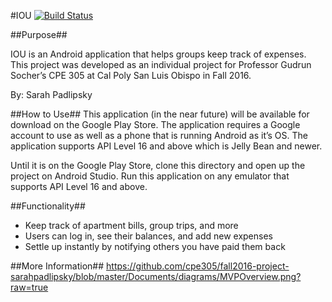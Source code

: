 #IOU
[![Build Status](https://travis-ci.org/cpe305/fall2016-project-sarahpadlipsky.svg?branch=master)](https://travis-ci.org/cpe305/fall2016-project-sarahpadlipsky)

##Purpose##

IOU is an Android application that helps groups keep track of expenses. This project was developed as an individual project for Professor Gudrun Socher’s CPE 305 at Cal Poly San Luis Obispo in Fall 2016.

By: Sarah Padlipsky

##How to Use##
This application (in the near future) will be available for download on the Google Play Store. The application requires a Google account to use as well as a phone that is running Android as it’s OS. The application supports API Level 16 and above which is Jelly Bean and newer.

Until it is on the Google Play Store, clone this directory and open up the project on Android Studio. Run this application on any emulator that supports API Level 16 and above.

##Functionality##
* Keep track of apartment bills, group trips, and more
* Users can log in, see their balances, and add new expenses
* Settle up instantly by notifying others you have paid them back

##More Information##
https://github.com/cpe305/fall2016-project-sarahpadlipsky/blob/master/Documents/diagrams/MVPOverview.png?raw=true
